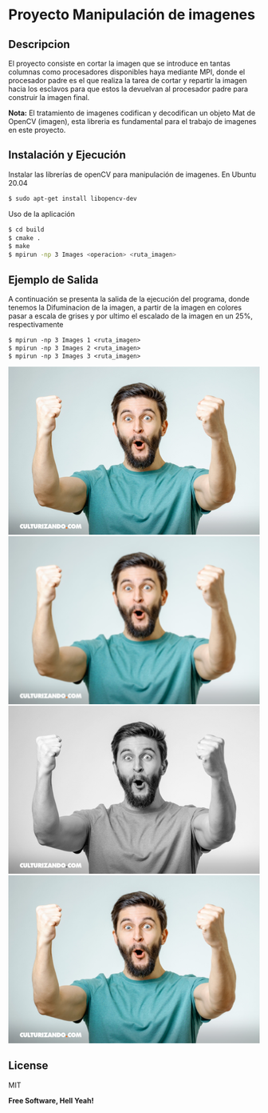 # Proyecto Manipulación de imagenes

## Descripcion
El proyecto consiste en cortar la imagen que se introduce en tantas columnas como procesadores disponibles haya mediante MPI, donde el procesador padre es el que realiza la tarea de cortar y repartir la imagen hacia los esclavos para que estos la devuelvan al procesador padre para construir la imagen final.

**Nota:** El tratamiento de imagenes codifican y decodifican un objeto Mat de OpenCV (imagen), esta libreria es fundamental para el trabajo de imagenes en este proyecto.
 
## Instalación y Ejecución

Instalar las librerías de openCV para manipulación de imagenes.
En Ubuntu 20.04
```sh
$ sudo apt-get install libopencv-dev
```

Uso de la aplicación
```sh
$ cd build
$ cmake .
$ make
$ mpirun -np 3 Images <operacion> <ruta_imagen>
```
## Ejemplo de Salida

A continuación se presenta la salida de la ejecución del programa, donde tenemos la Difuminacion de la imagen, a partir de la imagen en colores pasar a escala de grises y por ultimo el escalado de la imagen en un 25%, respectivamente
```
$ mpirun -np 3 Images 1 <ruta_imagen>
$ mpirun -np 3 Images 2 <ruta_imagen>
$ mpirun -np 3 Images 3 <ruta_imagen>
```
![Imagen original](https://github.com/luisfelipej/proyectosParalela2020/blob/master/openMPI/img-examples/hombre-feliz.png?style=centerme)
![Difuminado](https://github.com/luisfelipej/proyectosParalela2020/blob/master/openMPI/img-examples/operacion_1_20200812170128.png)
![Escala de grises](https://github.com/luisfelipej/proyectosParalela2020/blob/master/openMPI/img-examples/operacion_2_20200812170137.png)
![Escalado de imagen en un 25%](https://github.com/luisfelipej/proyectosParalela2020/blob/master/openMPI/img-examples/operacion_3_20200812170144.png)

## License

MIT

**Free Software, Hell Yeah!**
